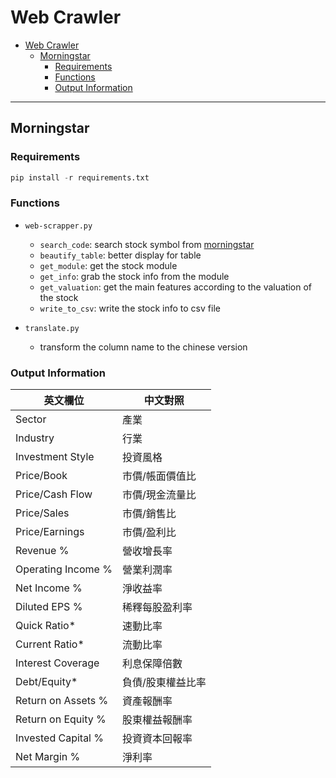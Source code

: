 # Web Crawler

- [Web Crawler](#web-crawler)
  - [Morningstar](#morningstar)
    - [Requirements](#requirements)
    - [Functions](#functions)
    - [Output Information](#output-information)

---

## Morningstar

### Requirements

```python
pip install -r requirements.txt
```

### Functions

- `web-scrapper.py`
  - `search_code`: search stock symbol from [morningstar](https://www.morningstar.com/)
  - `beautify_table`: better display for table
  - `get_module`: get the stock module
  - `get_info`: grab the stock info from the module
  - `get_valuation`: get the main features according to the valuation of the stock
  - `write_to_csv`: write the stock info to csv file

- `translate.py`
  - transform the column name to the chinese version


### Output Information

| 英文欄位 | 中文對照 |
|---|---|
|Sector | 產業 |
|Industry | 行業 |
|Investment Style | 投資風格 |
|Price/Book | 市價/帳面價值比 |
|Price/Cash Flow | 市價/現金流量比 |
|Price/Sales | 市價/銷售比 |
|Price/Earnings | 市價/盈利比 |
|Revenue % | 營收增長率 |
|Operating Income % | 營業利潤率 |
|Net Income % | 淨收益率 |
|Diluted EPS % | 稀釋每股盈利率 |
|Quick Ratio* | 速動比率 |
|Current Ratio* | 流動比率 |
|Interest Coverage | 利息保障倍數 |
|Debt/Equity* | 負債/股東權益比率 |
|Return on Assets % | 資產報酬率 |
|Return on Equity % | 股東權益報酬率 |
|Invested Capital % | 投資資本回報率 |
|Net Margin % | 淨利率 |